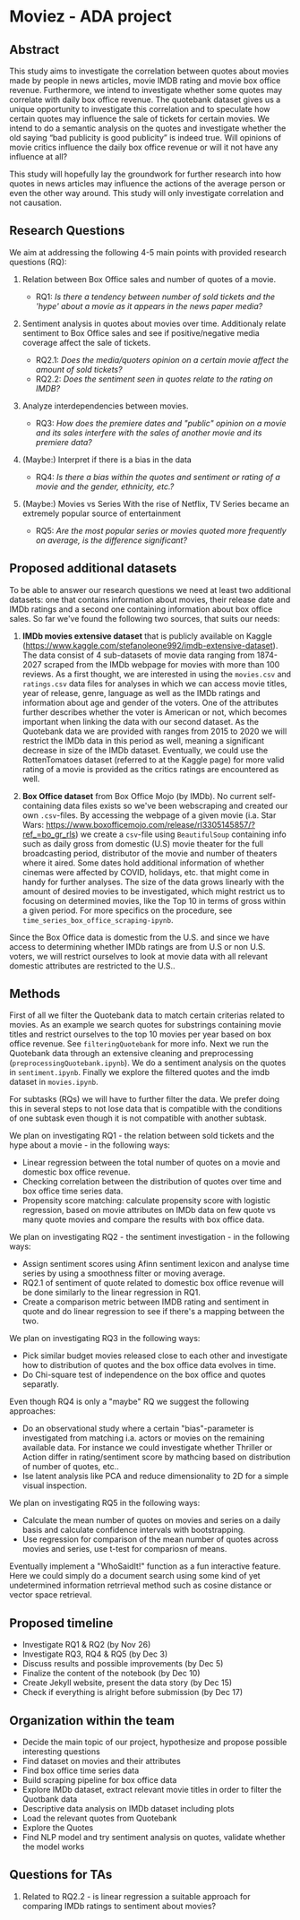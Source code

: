 # Moviez - ADA project

## Abstract

This study aims to investigate the correlation between quotes about movies made by people in news articles, movie IMDB rating and movie box office revenue. Furthermore, we intend to investigate whether some quotes may correlate with daily box office revenue. The quotebank dataset gives us a unique opportunity to investigate this correlation and to speculate how certain quotes may influence the sale of tickets for certain movies. We intend to do a semantic analysis on the quotes and investigate whether the old saying “bad publicity is good publicity” is indeed true. Will opinions of movie critics influence the daily box office revenue or will it not have any influence at all?

This study will hopefully lay the groundwork for further research into how quotes in news articles may influence the actions of the average person or even the other way around. This study will only investigate correlation and not causation.


## Research Questions

We aim at addressing the following 4-5 main points with provided research questions (RQ):

1) Relation between Box Office sales and number of quotes of a movie.
	- RQ1: *Is there a tendency between number of sold tickets and the 'hype' about a movie as it appears in the news paper media?*
	
2) Sentiment analysis in quotes about movies over time. Additionaly relate sentiment to Box Office sales and see if positive/negative media coverage affect the sale of tickets.
	- RQ2.1: *Does the media/quoters opinion on a certain movie affect the amount of sold tickets?*
	- RQ2.2: *Does the sentiment seen in quotes relate to the rating on IMDB?*
	
3) Analyze interdependencies between movies.
	- RQ3: *How does the premiere dates and "public" opinion on a movie and its sales interfere with the sales of another movie and its premiere data?*

4) (Maybe:) Interpret if there is a bias in the data
	- RQ4: *Is there a bias within the quotes and sentiment or rating of a movie and the gender, ethnicity, etc.?*

5) (Maybe:) Movies vs Series With the rise of Netflix, TV Series became an extremely popular source of entertainment
	- RQ5: *Are the most popular series or movies quoted more frequently on average, is the difference significant?*
	

## Proposed additional datasets

To be able to answer our research questions we need at least two additional datasets: one that contains information about movies, their release date and IMDb ratings 
and a second one containing information about box office sales. So far we've found the following two sources, that suits our needs:

1) **IMDb movies extensive dataset** that is publicly available on Kaggle (https://www.kaggle.com/stefanoleone992/imdb-extensive-dataset). The data consist of 4 sub-datasets of movie data ranging from 1874-2027 scraped from the IMDb webpage for movies with more than 100 reviews. As a first thought, we are interested in using the `movies.csv` and `ratings.csv` data files for analyses in which we can access movie titles, year of release, genre, language as well as the IMDb ratings and information about age and gender of the voters. One of the attributes further describes whether the voter is American or not, which becomes important when linking the data with our second dataset. As the Quotebank data we are provided with ranges from 2015 to 2020 we will restrict the IMDb data in this period as well, meaning a significant decrease in size of the IMDb dataset. Eventually, we could use the RottenTomatoes dataset (referred to at the Kaggle page) for more valid rating of a movie is provided as the critics ratings are encountered as well.


2) **Box Office dataset** from Box Office Mojo (by IMDb). No current self-containing data files exists so we've been webscraping and created our own `.csv`-files. By accessing the webpage of a given movie (i.a. Star Wars: https://www.boxofficemojo.com/release/rl3305145857/?ref_=bo_gr_rls) we create a `csv`-file using `BeautifulSoup` containing info such as daily gross from domestic (U.S) movie theater for the full broadcasting period, distributor of the movie and number of theaters where it aired. Some dates hold additional information of whether cinemas were affected by COVID, holidays, etc. that might come in handy for further analyses. The size of the data grows linearly with the amount of desired movies to be investigated, which might restrict us to focusing on determined movies, like the Top 10 in terms of gross within a given period. For more specifics on the procedure, see `time_series_box_office_scraping-ipynb`.


Since the Box Office data is domestic from the U.S. and since we have access to determining whether IMDb ratings are from U.S or non U.S. voters, we will restrict ourselves to look at movie data with all relevant domestic attributes are restricted to the U.S..

## Methods

First of all we filter the Quotebank data to match certain criterias related to movies. As an example we search quotes for substrings containing movie titles and restrict ourselves to the top 10 movies per year based on box office revenue. See `filteringQuotebank` for more info. Next we run the Quotebank data through an extensive cleaning and preprocessing (`preprocessingQuotebank.ipynb`). We do a sentiment analysis on the quotes in `sentiment.ipynb`. Finally we explore the filtered quotes and the imdb dataset in `movies.ipynb`.

For subtasks (RQs) we will have to further filter the data. We prefer doing this in several steps to not lose data that is compatible with the conditions of one subtask even though it is not compatible with another subtask.

We plan on investigating RQ1 - the relation between sold tickets and the hype about a movie - in the following ways:
- Linear regression between the total number of quotes on a movie and domestic box office revenue.
- Checking correlation between the distribution of quotes over time and box office time series data.
- Propensity score matching: calculate propensity score with logistic regression, based on movie attributes on IMDb data on few quote vs many quote movies and compare the results with box office data.

We plan on investigating RQ2 - the sentiment investigation - in the following ways:
- Assign sentiment scores using Afinn sentiment lexicon and analyse time series by using a smoothness filter or moving average.
- RQ2.1 of sentiment of quote related to domestic box office revenue will be done similarly to the linear regression in RQ1.
- Create a comparison metric between IMDB rating and sentiment in quote and do linear regression to see if there's a mapping between the two.

We plan on investigating RQ3 in the following ways:
- Pick similar budget movies released close to each other and investigate how to distribution of quotes and the box office data evolves in time.
- Do Chi-square test of independence on the box office and quotes separatly.

Even though RQ4 is only a "maybe" RQ we suggest the following approaches:
- Do an observational study where a certain "bias"-parameter is investigated from matching i.a. actors or movies on the remaining available data. For instance we could investigate whether Thriller or Action differ in rating/sentiment score by mathcing based on distribution of number of quotes, etc.. 
- Ise latent analysis like PCA and reduce dimensionality to 2D for a simple visual inspection.

We plan on investigating RQ5 in the following ways:
-  Calculate the mean number of quotes on movies and series on a daily basis and calculate confidence intervals with bootstrapping.
-  Use regression for comparison of the mean number of quotes across movies and series, use t-test for compariosn of means.


Eventually implement a "WhoSaidIt!" function as a fun interactive feature. Here we could simply do a document search using some kind of yet undetermined information retrrieval method such as cosine distance or vector space retrieval.
	

## Proposed timeline

- Investigate RQ1 & RQ2 (by Nov 26)
- Investigate RQ3, RQ4 & RQ5 (by Dec 3)
- Discuss results and possible improvements (by Dec 5)
- Finalize the content of the notebook (by Dec 10)
- Create Jekyll website, present the data story (by Dec 15)
- Check if everything is alright before submission (by Dec 17)


## Organization within the team

- Decide the main topic of our project, hypothesize and propose possible interesting questions 
- Find dataset on movies and their attributes
- Find box office time series data
- Build scraping pipeline for box office data
- Explore IMDb dataset, extract relevant movie titles in order to filter the Quotbank data
- Descriptive data analysis on IMDb dataset including plots
- Load the relevant quotes from Quotebank
- Explore the Quotes
- Find NLP model and try sentiment analysis on quotes, validate whether the model works

## Questions for TAs 

1) Related to RQ2.2 - is linear regression a suitable approach for comparing IMDb ratings to sentiment about movies?
